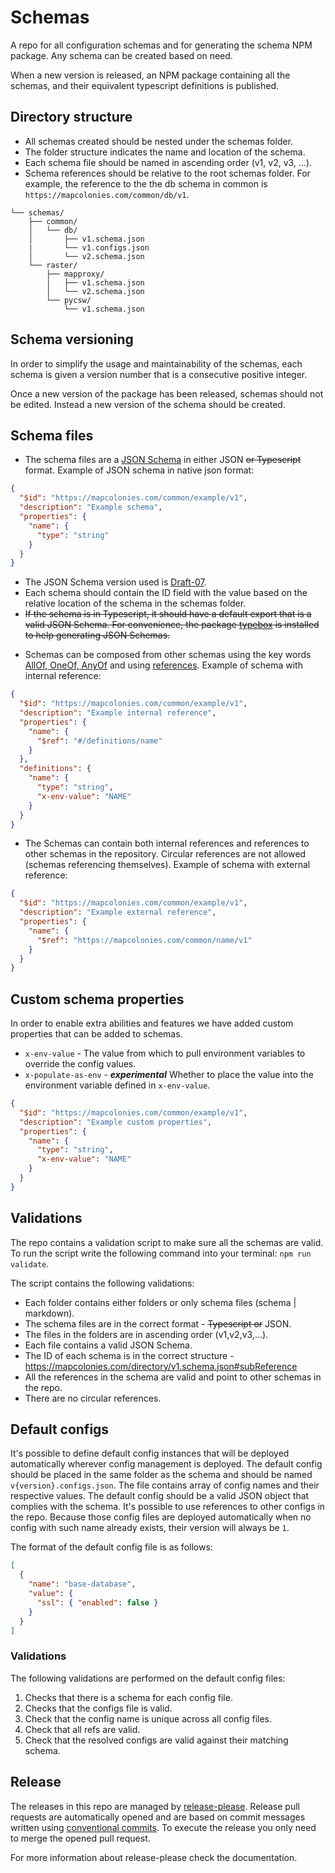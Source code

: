 # Schemas

A repo for all configuration schemas and for generating the schema NPM package. Any schema can be created based on need.

When a new version is released, an NPM package containing all the schemas, and their equivalent typescript definitions is published.

## Directory structure

- All schemas created should be nested under the schemas folder.
- The folder structure indicates the name and location of the schema.
- Each schema file should be named in ascending order (v1, v2, v3, ...).
- Schema references should be relative to the root schemas folder. For example, the reference to the the db schema in common is `https://mapcolonies.com/common/db/v1`.

```
└── schemas/
    ├── common/
    │   └── db/
    │       ├── v1.schema.json
    |       └── v1.configs.json
    │       └── v2.schema.json
    └── raster/
        ├── mapproxy/
        │   ├── v1.schema.json
        │   └── v2.schema.json
        └── pycsw/
            └── v1.schema.json
```

## Schema versioning

In order to simplify the usage and maintainability of the schemas, each schema is given a version number that is a consecutive positive integer.

Once a new version of the package has been released, schemas should not be edited. Instead a new version of the schema should be created.

## Schema files

- The schema files are a [JSON Schema](https://json-schema.org/) in either JSON ~~or Typescript~~ format.
  Example of JSON schema in native json format:

```json
{
  "$id": "https://mapcolonies.com/common/example/v1",
  "description": "Example schema",
  "properties": {
    "name": {
      "type": "string"
    }
  }
}
```

- The JSON Schema version used is [Draft-07](https://json-schema.org/draft-07/json-schema-release-notes).
- Each schema should contain the ID field with the value based on the relative location of the schema in the schemas folder.
- ~~If the schema is in Typescript, it should have a default export that is a valid JSON Schema. For convenience, the package [typebox](https://github.com/sinclairzx81/typebox) is installed to help generating JSON Schemas.~~

<!-- The same example as above, but using typebox:

```typescript
import { Type } from '@sinclair/typebox';

const schema = Type.Object(
  {
    type: Type.String(),
  },
  { $id: 'https://mapcolonies.com/common/example/v1', description: 'Example schema' }
);

export default Type.Strict(schema);
``` -->

- Schemas can be composed from other schemas using the key words [AllOf, OneOf, AnyOf](https://json-schema.org/understanding-json-schema/reference/combining) and using [references](https://json-schema.org/understanding-json-schema/structuring).
  Example of schema with internal reference:

```json
{
  "$id": "https://mapcolonies.com/common/example/v1",
  "description": "Example internal reference",
  "properties": {
    "name": {
      "$ref": "#/definitions/name"
    }
  },
  "definitions": {
    "name": {
      "type": "string",
      "x-env-value": "NAME"
    }
  }
}
```

- The Schemas can contain both internal references and references to other schemas in the repository. Circular references are not allowed (schemas referencing themselves).
  Example of schema with external reference:

```json
{
  "$id": "https://mapcolonies.com/common/example/v1",
  "description": "Example external reference",
  "properties": {
    "name": {
      "$ref": "https://mapcolonies.com/common/name/v1"
    }
  }
}
```

## Custom schema properties

In order to enable extra abilities and features we have added custom properties that can be added to schemas.

- `x-env-value` - The value from which to pull environment variables to override the config values.
- `x-populate-as-env` - **_experimental_** Whether to place the value into the environment variable defined in `x-env-value`.

```json
{
  "$id": "https://mapcolonies.com/common/example/v1",
  "description": "Example custom properties",
  "properties": {
    "name": {
      "type": "string",
      "x-env-value": "NAME"
    }
  }
}
```

## Validations

The repo contains a validation script to make sure all the schemas are valid.
To run the script write the following command into your terminal: `npm run validate`.

The script contains the following validations:

- Each folder contains either folders or only schema files (schema | markdown).
- The schema files are in the correct format - ~~Typescript or~~ JSON.
- The files in the folders are in ascending order (v1,v2,v3,...).
- Each file contains a valid JSON Schema.
- The ID of each schema is in the correct structure - https://mapcolonies.com/directory/v1.schema.json#subReference
- All the references in the schema are valid and point to other schemas in the repo.
- There are no circular references.

## Default configs

It's possible to define default config instances that will be deployed automatically wherever config management is deployed. The default config should be placed in the same folder as the schema and should be named `v{version}.configs.json`. The file contains array of config names and their respective values. The default config should be a valid JSON object that complies with the schema. It's possible to use references to other configs in the repo. Because those config files are deployed automatically when no config with such name already exists, their version will always be `1`.

The format of the default config file is as follows:

```json
[
  {
    "name": "base-database",
    "value": {
      "ssl": { "enabled": false }
    }
  }
]
```

### Validations

The following validations are performed on the default config files:

1. Checks that there is a schema for each config file.
2. Checks that the configs file is valid.
3. Check that the config name is unique across all config files.
4. Check that all refs are valid.
5. Check that the resolved configs are valid against their matching schema.

## Release

The releases in this repo are managed by [release-please](https://github.com/googleapis/release-please). Release pull requests are automatically opened and are based on commit messages written using [conventional commits](https://www.conventionalcommits.org/en/v1.0.0/). To execute the release you only need to merge the opened pull request.

For more information about release-please check the documentation.
